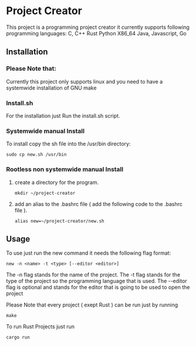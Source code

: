 # Project Creator

This project is a programming project creator it currently supports following programming languages: C, C++ Rust Python X86_64 Java, Javascript, Go

## Installation

### Please Note that:

Currently this project only supports linux and you need to have a systemwide installation of GNU make

### Install.sh

For the installation just Run the install.sh script.

### Systemwide manual Install

To install copy the sh file into the /usr/bin directory:

`sudo cp new.sh /usr/bin`

### Rootless non systemwide manual Install

1. create a directory for the program.

   `mkdir ~/project-creator`

2. add an alias to the .bashrc file ( add the following code to the .bashrc file ).

   `alias new=~/project-creator/new.sh`

## Usage

To use just run the new command it needs the following flag format:

`new -n <name> -t <type> [--editor <editor>]`

The -n flag stands for the name of the project.
The -t flag stands for the type of the project so the programming language that is used.
The --editor flag is optional and stands for the editor that is going to be used to open the project

Please Note that every project ( exept Rust ) can be run just by running

`make`

To run Rust Projects just run

`cargo run`

